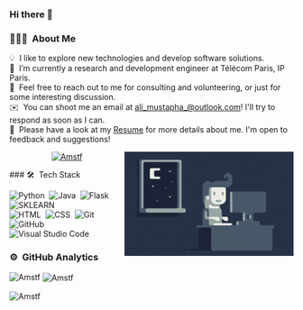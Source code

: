 ### Hi there 👋

<!--
**Amstf/Amstf** is a ✨ _special_ ✨ repository because its `README.md` (this file) appears on your GitHub profile.
-->

### 👨🏻‍💻 &nbsp;About Me
💡 &nbsp;I like to explore new technologies and develop software solutions.\
🔭 &nbsp;I’m currently a research and development engineer at Télécom Paris, IP Paris.\
💬 &nbsp;Feel free to reach out to me for consulting and volunteering, or just for some interesting discussion.\
✉️ &nbsp;You can shoot me an email at ali_mustapha_@outlook.com! I'll try to respond as soon as I can.\
📄 &nbsp;Please have a look at my [Resume](https://drive.google.com/file/d/1A9zPM_vKvOjY8D2Go8nmCk5IdCr2fY8H/view) for more details about me. I'm open to feedback and suggestions!

<img alt="Night Coding" src="https://github.com/Amstf/Amstf/blob/main/assets/Night-Coding.gif" align="right"/>

<p align="center"> <a href="https://github.com/ryo-ma/github-profile-trophy"><img src="https://github-profile-trophy.vercel.app/?username=Amstf" alt="Amstf" /></a> </p>
### 🛠 &nbsp;Tech Stack

![Python](https://img.shields.io/badge/-Python-05122A?style=flat&logo=python)&nbsp;
![Java](https://img.shields.io/badge/-Java-05122A?style=flat&logo=Java&logoColor=FFA518)&nbsp;
![Flask](https://img.shields.io/badge/-Flask-05122A?style=flat&logo=flask)&nbsp;
![SKLEARN](https://img.shields.io/badge/-Sklearn-05122A?style=flat&logo=sklearn)\
![HTML](https://img.shields.io/badge/-HTML-05122A?style=flat&logo=HTML5)&nbsp;
![CSS](https://img.shields.io/badge/-CSS-05122A?style=flat&logo=CSS3&logoColor=1572B6)&nbsp;
![Git](https://img.shields.io/badge/-Git-05122A?style=flat&logo=git)&nbsp;
![GitHub](https://img.shields.io/badge/-GitHub-05122A?style=flat&logo=github)&nbsp;
![Visual Studio Code](https://img.shields.io/badge/-Visual%20Studio%20Code-05122A?style=flat&logo=visual-studio-code&logoColor=007ACC)&nbsp;
### ⚙️ &nbsp;GitHub Analytics



<p><img align="left" src="https://github-readme-stats.vercel.app/api/top-langs?username=Amstf&show_icons=true&locale=en&layout=compact" alt="Amstf" /></p>

<p>&nbsp;<img align="center" src="https://github-readme-stats.vercel.app/api?username=Amstf&show_icons=true&locale=en" alt="Amstf" /></p>

<p><img align="center" src="https://github-readme-streak-stats.herokuapp.com/?user=Amstf&" alt="Amstf" /></p>
